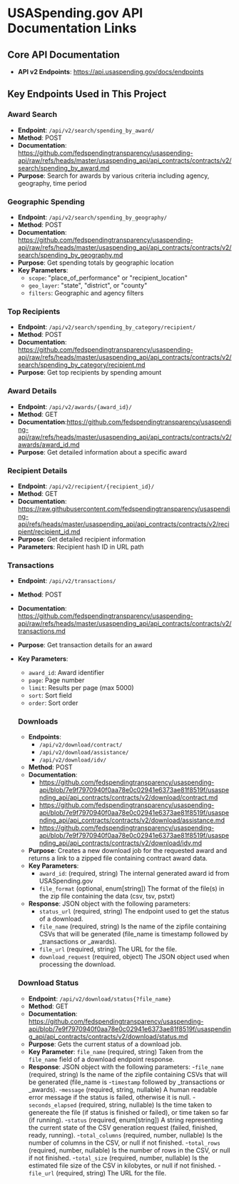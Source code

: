 # USASpending.gov API Documentation Links

## Core API Documentation
- **API v2 Endpoints**: https://api.usaspending.gov/docs/endpoints

## Key Endpoints Used in This Project

### Award Search
- **Endpoint**: `/api/v2/search/spending_by_award/`
- **Method**: POST
- **Documentation**: https://github.com/fedspendingtransparency/usaspending-api/raw/refs/heads/master/usaspending_api/api_contracts/contracts/v2/search/spending_by_award.md
- **Purpose**: Search for awards by various criteria including agency, geography, time period

### Geographic Spending
- **Endpoint**: `/api/v2/search/spending_by_geography/`
- **Method**: POST
- **Documentation**: https://github.com/fedspendingtransparency/usaspending-api/raw/refs/heads/master/usaspending_api/api_contracts/contracts/v2/search/spending_by_geography.md
- **Purpose**: Get spending totals by geographic location
- **Key Parameters**:
  - `scope`: "place_of_performance" or "recipient_location"
  - `geo_layer`: "state", "district", or "county"
  - `filters`: Geographic and agency filters

### Top Recipients
- **Endpoint**: `/api/v2/search/spending_by_category/recipient/`
- **Method**: POST
- **Documentation**: https://github.com/fedspendingtransparency/usaspending-api/raw/refs/heads/master/usaspending_api/api_contracts/contracts/v2/search/spending_by_category/recipient.md
- **Purpose**: Get top recipients by spending amount

### Award Details
- **Endpoint**: `/api/v2/awards/{award_id}/`
- **Method**: GET
- **Documentation**:https://github.com/fedspendingtransparency/usaspending-api/raw/refs/heads/master/usaspending_api/api_contracts/contracts/v2/awards/award_id.md
- **Purpose**: Get detailed information about a specific award

### Recipient Details
- **Endpoint**: `/api/v2/recipient/{recipient_id}/`
- **Method**: GET
- **Documentation**: https://raw.githubusercontent.com/fedspendingtransparency/usaspending-api/refs/heads/master/usaspending_api/api_contracts/contracts/v2/recipient/recipient_id.md
- **Purpose**: Get detailed recipient information
- **Parameters**: Recipient hash ID in URL path

### Transactions
- **Endpoint**: `/api/v2/transactions/`
- **Method**: POST
- **Documentation**: https://github.com/fedspendingtransparency/usaspending-api/raw/refs/heads/master/usaspending_api/api_contracts/contracts/v2/transactions.md
- **Purpose**: Get transaction details for an award
- **Key Parameters**:
  - `award_id`: Award identifier
  - `page`: Page number
  - `limit`: Results per page (max 5000)
  - `sort`: Sort field
  - `order`: Sort order

  ### Downloads
  - **Endpoints**:
    - `/api/v2/download/contract/`
    - `/api/v2/download/assistance/`
    - `/api/v2/download/idv/`
  - **Method**: POST
  - **Documentation**:
    - https://github.com/fedspendingtransparency/usaspending-api/blob/7e9f7970940f0aa78e0c02941e6373ae81f8519f/usaspending_api/api_contracts/contracts/v2/download/contract.md
    - https://github.com/fedspendingtransparency/usaspending-api/blob/7e9f7970940f0aa78e0c02941e6373ae81f8519f/usaspending_api/api_contracts/contracts/v2/download/assistance.md
    - https://github.com/fedspendingtransparency/usaspending-api/blob/7e9f7970940f0aa78e0c02941e6373ae81f8519f/usaspending_api/api_contracts/contracts/v2/download/idv.md
  - **Purpose**: Creates a new download job for the requested award and returns a link to a zipped file containing contract award data.
  - **Key Parameters**:
    - `award_id`: (required, string) The internal generated award id from USASpending.gov
    - `file_format` (optional, enum[string]) The format of the file(s) in the zip file containing the data (csv, tsv, pstxt) 
  - **Response**: JSON object with the following parameters:
    - `status_url` (required, string) The endpoint used to get the status of a download.
    - `file_name` (required, string) Is the name of the zipfile containing CSVs that will be generated (file_name is timestamp followed by _transactions or _awards).
    - `file_url` (required, string) The URL for the file.
    - `download_request` (required, object) The JSON object used when processing the download.


  ### Download Status
  - **Endpoint**: `/api/v2/download/status{?file_name}`
  - **Method**: GET
  - **Documentation**: https://github.com/fedspendingtransparency/usaspending-api/blob/7e9f7970940f0aa78e0c02941e6373ae81f8519f/usaspending_api/api_contracts/contracts/v2/download/status.md
  - **Purpose**: Gets the current status of a download job.
  - **Key Parameter**: `file_name` (required, string) Taken from the `file_name` field of a download endpoint response.
  - **Response**: JSON object with the following parameters:
    -`file_name` (required, string) Is the name of the zipfile containing CSVs that will be generated (file_name is -`timestamp` followed by _transactions or _awards).
    -`message` (required, string, nullable) A human readable error message if the status is failed, otherwise it is null.
    -`seconds_elapsed` (required, string, nullable) Is the time taken to genereate the file (if status is finished or failed), or time taken so far (if running).
    -`status` (required, enum[string]) A string representing the current state of the CSV generation request (failed, finished, ready, running).
    -`total_columns` (required, number, nullable) Is the number of columns in the CSV, or null if not finished.
    -`total_rows` (required, number, nullable) Is the number of rows in the CSV, or null if not finished.
    -`total_size` (required, number, nullable) Is the estimated file size of the CSV in kilobytes, or null if not finished.
    -`file_url` (required, string) The URL for the file.
